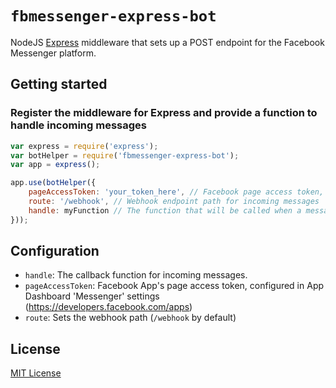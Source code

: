 # `fbmessenger-express-bot`

NodeJS [Express](http://expressjs.com/) middleware that sets up a POST endpoint for the Facebook Messenger platform.

## Getting started

### Register the middleware for Express and provide a function to handle incoming messages

```javascript
var express = require('express');
var botHelper = require('fbmessenger-express-bot');
var app = express();

app.use(botHelper({
    pageAccessToken: 'your_token_here', // Facebook page access token, set in Facebook App Dashboard
    route: '/webhook', // Webhook endpoint path for incoming messages
    handle: myFunction // The function that will be called when a message comes in
}));
```

## Configuration

* `handle`: The callback function for incoming messages.
* `pageAccessToken`: Facebook App's page access token, configured in App Dashboard 'Messenger' settings (https://developers.facebook.com/apps)
* `route`: Sets the webhook path (`/webhook` by default)

## License

[MIT License](http://www.opensource.org/licenses/mit-license.php)